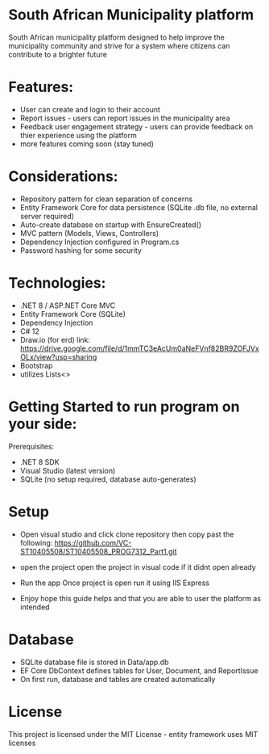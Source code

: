 # South African Municipality platform

South African municipality platform designed to help improve the municipality community and strive for a
system where citizens can contribute to a brighter future

# Features:

- User can create and login to their account
- Report issues - users can report issues in the municipality area
- Feedback user engagement strategy - users can provide feedback on thier experience using the platform
- more features coming soon (stay tuned)

# Considerations:

- Repository pattern for clean separation of concerns
- Entity Framework Core for data persistence (SQLite .db file, no external server required)
- Auto-create database on startup with EnsureCreated()
- MVC pattern (Models, Views, Controllers)
- Dependency Injection configured in Program.cs
- Password hashing for some security



# Technologies: 

- .NET 8 / ASP.NET Core MVC
- Entity Framework Core (SQLite)
- Dependency Injection
- C# 12
- Draw.io (for erd) link: https://drive.google.com/file/d/1mmTC3eAcUm0aNeFVnf82BR9ZOFJVxOLx/view?usp=sharing
- Bootstrap
- utilizes Lists<>

# Getting Started to run program on your side: 
Prerequisites:

- .NET 8 SDK
- Visual Studio (latest version)
- SQLite (no setup required, database auto-generates)

# Setup
- Open visual studio and click clone repository then copy past the following:
https://github.com/VC-ST10405508/ST10405508_PROG7312_Part1.git 

- open the project
open the project in visual code if it didnt open already

- Run the app
Once project is open run it using IIS Express

- Enjoy
hope this guide helps and that you are able to user the platform as intended

# Database

- SQLite database file is stored in Data/app.db
- EF Core DbContext defines tables for User, Document, and ReportIssue
- On first run, database and tables are created automatically

# License

This project is licensed under the MIT License - entity framework uses MIT licenses

